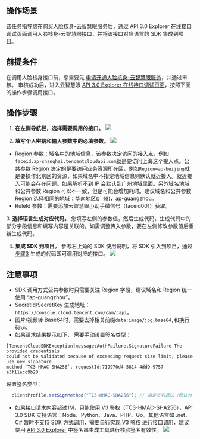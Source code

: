 ## 操作场景
该任务指导您在购买人脸核身-云智慧眼服务后，通过 API 3.0 Explorer 在线接口调试页面调用人脸核身-云智慧眼接口，并将该接口对应语言的 SDK 集成到项目。

## 前提条件
在调用人脸核身接口前，您需要先 [申请开通人脸核身-云智慧眼服务](https://cloud.tencent.com/apply/p/shcgszvmppc)，并通过审核。
审核成功后，进入云智慧眼 [API 3.0 Explorer 在线接口调试页面](https://console.cloud.tencent.com/api/explorer?Product=faceid&Version=2018-03-01&Action=DetectAuth&SignVersion=)，按照下面的操作步骤调用接口。

## 操作步骤
1. **在左侧导航栏，选择需要调用的接口。**
 ![](https://main.qcloudimg.com/raw/3125f746ac7c7b072149b4acd476697b.png)

2. **填写个人密钥和输入参数中的必填参数。**
![](https://main.qcloudimg.com/raw/1be14e17dfef3318aca8b169ffae6cb7.png)
 - Region 参数：域名中的地域信息，该参数决定访问的接入点，例如`faceid.ap-shanghai.tencentcloudapi.com`就是要访问上海这个接入点。公共参数 Region 决定的是要访问业务资源所在区，例如`Region=ap-beijing`就是要操作北京区的资源，如果域名中不指定地域信息则默认就近接入。就近接入可能会存在问题。如果解析不到 IP 会默认到广州地域里面。另外域名地域和公共参数 Region 可以不一致，但是可能会增加耗时。建议域名和公共参数 Region 选择相同的地域：华南地区(广州)，ap-guangzhou。
 - RuleId 参数：需要添加云智慧眼小助手微信号（faceid001）获取。
 
<span id="步骤3"></span>
3. **选择语言生成对应代码。**
您填写左侧的参数值，然后生成代码，生成代码中的部分字段信息和填写内容是关联的。如需调整传入参数，要在左侧修改参数值后重新生成代码。

4. **集成 SDK 到项目。**
参考右上角的 SDK 使用说明，将 SDK 引入到项目，通过 [步骤3](#步骤3) 生成的代码即可调用对应的接口。
![](https://main.qcloudimg.com/raw/47505703a1645bf420f782c8dd3580af.png)

## 注意事项
- SDK 调用方式公共参数时只需要关注 Region 字段，建议域名和 Region 统一使用 “ap-guangzhou”。
- SecretId/SecretKey 生成地址：`https://console.cloud.tencent.com/cam/capi`。
- 图片/视频转 Base64时，需要去掉相关前缀`data:image/jpg;base64,`和换行符`\n`。
- 如果请求结果提示如下，  需要手动设置签名类型：
 ```
[TencentCloudSDKException]message:AuthFailure.SignatureFailure-The provided credentials
could not be validated because of exceeding request size limit, please use new signature 
method `TC3-HMAC-SHA256`. requestId:719970d4-5814-4dd9-9757-a3f11ecc9b20
```
设置签名类型：
``` js
  clientProfile.setSignMethod("TC3-HMAC-SHA256"); // 指定签名算法（默认为 HmacSHA256）
```
- 如果接口请求内容超过1M，只能使用 V3 鉴权（TC3-HMAC-SHA256），API 3.0 SDK 支持语言：Node、Python、Java、PHP、Go。其他语言如 .net、C# 暂时不支持 SDK 方式调用，需要自行实现 [V3 鉴权](https://cloud.tencent.com/document/product/1007/31324) 进行接口调用，建议使用 [API 3.0 Explorer](https://console.cloud.tencent.com/api/explorer?Product=faceid&Version=2018-03-01&Action=GetActionSequence) 中签名串生成工具进行核验签名有效性。
![](https://main.qcloudimg.com/raw/2f83cb6a567ff6a0c2477a10c6feab8d.png)


 
